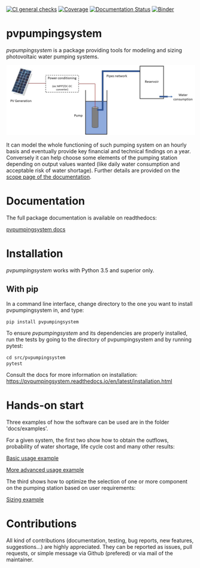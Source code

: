[![CI general checks](https://github.com/tylunel/pvpumpingsystem/workflows/CI%20general%20checks/badge.svg)](https://github.com/tylunel/pvpumpingsystem/actions)
[![Coverage](https://codecov.io/gh/tylunel/pvpumpingsystem/branch/master/graph/badge.svg)](https://codecov.io/gh/tylunel/pvpumpingsystem)
[![Documentation Status](https://readthedocs.org/projects/pvpumpingsystem/badge/?version=latest)](https://pvpumpingsystem.readthedocs.io/en/latest/?badge=latest)
[![Binder](https://mybinder.org/badge_logo.svg)](https://mybinder.org/v2/gh/tylunel/pvpumpingsystem/master)

# pvpumpingsystem
*pvpumpingsystem* is a package providing tools for modeling and sizing
photovoltaic water pumping systems.

![Schema of a PV pumping system](/docs/images/schema_pvps.jpg)

It can model the whole functioning of such pumping system on an hourly basis
and eventually provide key financial and technical findings on a year.
Conversely it can help choose some elements of the pumping station
depending on output values wanted (like daily water consumption and
acceptable risk of water shortage). Further details are provided on the [scope page of the documentation](https://pvpumpingsystem.readthedocs.io/en/latest/package_overview.html).


# Documentation
The full package documentation is available on readthedocs:

[pvpumpingsystem docs](https://pvpumpingsystem.readthedocs.io/en/latest/?badge=latest)


# Installation
*pvpumpingsystem* works with Python 3.5 and superior only.

## With pip

In a command line interface, change directory to the one you want to install pvpumpingsystem in, and type:
```
pip install pvpumpingsystem
```

To ensure *pvpumpingsystem* and its dependencies are properly installed,
run the tests by going to the directory of pvpumpingsystem and
by running pytest:
```
cd src/pvpumpingsystem
pytest
```

Consult the docs for more information on installation:
https://pvpumpingsystem.readthedocs.io/en/latest/installation.html


# Hands-on start

Three examples of how the software can be used are in the folder
'docs/examples'.

For a given system, the first two show how to obtain the outflows,
probability of water shortage, life cycle cost and many other results:

[Basic usage example](https://nbviewer.jupyter.org/github/tylunel/pvpumpingsystem/blob/master/docs/examples/simulation_tunis_basic.ipynb)

[More advanced usage example](https://nbviewer.jupyter.org/github/tylunel/pvpumpingsystem/blob/master/docs/examples/simulation_tunis_advanced.ipynb)

The third shows how to optimize the selection of one or more component
on the pumping station based on user requirements:

[Sizing example](https://nbviewer.jupyter.org/github/tylunel/pvpumpingsystem/blob/master/docs/examples/sizing_example.ipynb)


# Contributions

All kind of contributions (documentation, testing, bug reports,
new features, suggestions...) are highly appreciated.
They can be reported as issues, pull requests, or simple message via
Github (prefered) or via mail of the maintainer.
